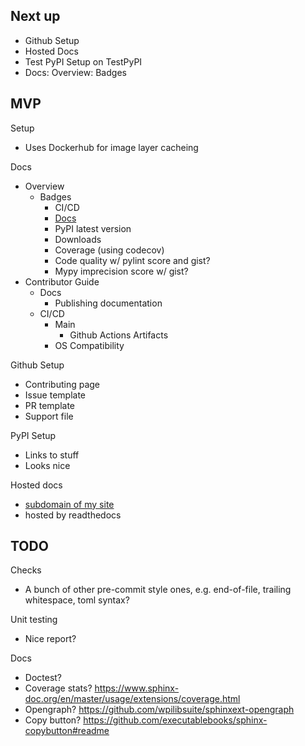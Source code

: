 ## Next up

- Github Setup
- Hosted Docs
- Test PyPI Setup on TestPyPI
- Docs: Overview: Badges

## MVP

Setup
  - Uses Dockerhub for image layer cacheing

Docs
  - Overview
    - Badges
      - CI/CD
      - [Docs](https://docs.readthedocs.io/en/stable/badges.html)
      - PyPI latest version
      - Downloads
      - Coverage (using codecov)
      - Code quality w/ pylint score and gist?
      - Mypy imprecision score w/ gist?
  - Contributor Guide
    - Docs
      - Publishing documentation
    - CI/CD
      - Main
        - Github Actions Artifacts
      - OS Compatibility

Github Setup
  - Contributing page
  - Issue template
  - PR template
  - Support file

PyPI Setup
  - Links to stuff
  - Looks nice

Hosted docs
  - [subdomain of my site](https://docs.readthedocs.io/en/stable/custom_domains.html#custom-domain-support)
  - hosted by readthedocs

## TODO

Checks
  - A bunch of other pre-commit style ones, e.g. end-of-file, trailing whitespace, toml syntax?

Unit testing
  - Nice report?

Docs
  - Doctest?
  - Coverage stats? https://www.sphinx-doc.org/en/master/usage/extensions/coverage.html
  - Opengraph? https://github.com/wpilibsuite/sphinxext-opengraph
  - Copy button? https://github.com/executablebooks/sphinx-copybutton#readme
